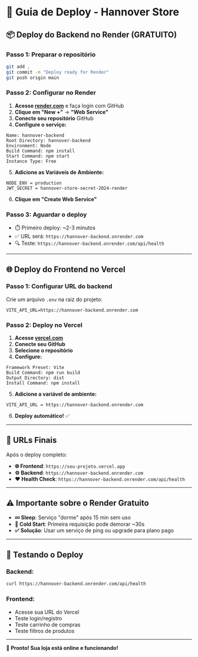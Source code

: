 # 🚀 Guia de Deploy - Hannover Store

## 📦 Deploy do Backend no Render (GRATUITO)

### **Passo 1: Preparar o repositório**
```bash
git add .
git commit -m "Deploy ready for Render"
git push origin main
```

### **Passo 2: Configurar no Render**

1. **Acesse [render.com](https://render.com)** e faça login com GitHub
2. **Clique em "New +"** → **"Web Service"**
3. **Conecte seu repositório** GitHub
4. **Configure o serviço:**

```
Name: hannover-backend
Root Directory: hannover-backend
Environment: Node
Build Command: npm install
Start Command: npm start
Instance Type: Free
```

5. **Adicione as Variáveis de Ambiente:**
```
NODE_ENV = production
JWT_SECRET = hannover-store-secret-2024-render
```

6. **Clique em "Create Web Service"**

### **Passo 3: Aguardar o deploy**
- ⏱️ Primeiro deploy: ~2-3 minutos
- ✅ URL será: `https://hannover-backend.onrender.com`
- 🔍 Teste: `https://hannover-backend.onrender.com/api/health`

---

## 🌐 Deploy do Frontend no Vercel

### **Passo 1: Configurar URL do backend**

Crie um arquivo `.env` na raiz do projeto:
```env
VITE_API_URL=https://hannover-backend.onrender.com
```

### **Passo 2: Deploy no Vercel**

1. **Acesse [vercel.com](https://vercel.com)**
2. **Conecte seu GitHub**
3. **Selecione o repositório**
4. **Configure:**
```
Framework Preset: Vite
Build Command: npm run build
Output Directory: dist
Install Command: npm install
```

5. **Adicione a variável de ambiente:**
```
VITE_API_URL = https://hannover-backend.onrender.com
```

6. **Deploy automático!** ✅

---

## 🔧 URLs Finais

Após o deploy completo:
- **🌐 Frontend**: `https://seu-projeto.vercel.app`
- **⚙️ Backend**: `https://hannover-backend.onrender.com`
- **❤️ Health Check**: `https://hannover-backend.onrender.com/api/health`

---

## ⚠️ Importante sobre o Render Gratuito

- **💤 Sleep**: Serviço "dorme" após 15 min sem uso
- **🐌 Cold Start**: Primeira requisição pode demorar ~30s
- **✅ Solução**: Usar um serviço de ping ou upgrade para plano pago

---

## 🧪 Testando o Deploy

### Backend:
```bash
curl https://hannover-backend.onrender.com/api/health
```

### Frontend:
- Acesse sua URL do Vercel
- Teste login/registro
- Teste carrinho de compras
- Teste filtros de produtos

---

**🎉 Pronto! Sua loja está online e funcionando!** 